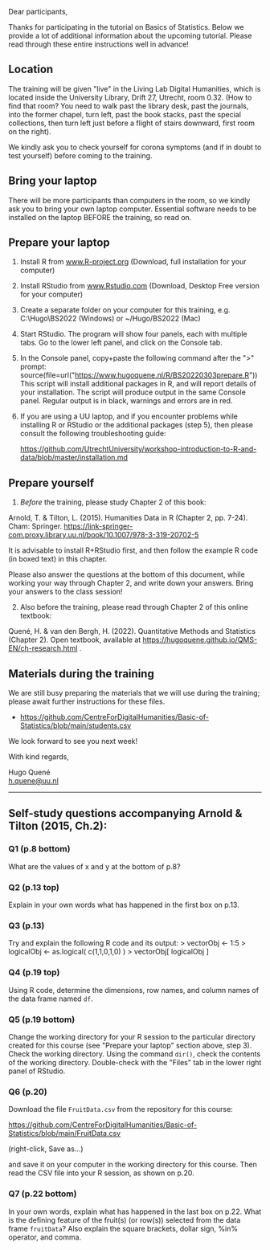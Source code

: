 Dear participants, 
 
Thanks for participating in the tutorial on Basics of Statistics. Below we provide a lot of additional information about the upcoming tutorial. Please read through these entire instructions well in advance!  

## Location 

The training will be given "live" in the Living Lab Digital Humanities, which is located inside the University Library, Drift 27, Utrecht, room 0.32. 
(How to find that room? You need to walk past the library desk, past the journals, into the former chapel, turn left, past the book stacks, past the special collections, then turn left just before a flight of stairs downward, first room on the right).

We kindly ask you to check yourself for corona symptoms (and if in doubt to test yourself) before coming to the training. 

## Bring your laptop

There will be more participants than computers in the room, so we kindly ask you to bring your own laptop computer. Essential software needs to be installed on the laptop BEFORE the training, so read on. 

## Prepare your laptop 

1. Install R from www.R-project.org (Download, full installation for your computer)

2. Install RStudio from www.Rstudio.com (Download, Desktop Free version for your computer)

3. Create a separate folder on your computer for this training, 
e.g. C:\\Hugo\\BS2022 (Windows) or ~/Hugo/BS2022 (Mac)

4. Start RStudio. The program will show four panels, each with multiple tabs. Go to the lower left panel, and click on the Console tab. 

5. In the Console panel, copy+paste the following command after the ">" prompt: 
   source(file=url("https://www.hugoquene.nl/R/BS20220303prepare.R"))
This script will install additional packages in R, and will report details of your installation. The script will produce output in the same Console panel. Regular output is in black, warnings and errors are in red. 

6. If you are using a UU laptop, and if you encounter problems while installing R or RStudio or the additional packages (step 5), then please consult the following troubleshooting guide:

   https://github.com/UtrechtUniversity/workshop-introduction-to-R-and-data/blob/master/installation.md


## Prepare yourself

1. *Before* the training, please study Chapter 2 of this book:

Arnold, T. & Tilton, L. (2015). Humanities Data in R (Chapter 2, pp. 7-24). Cham: Springer.
https://link-springer-com.proxy.library.uu.nl/book/10.1007/978-3-319-20702-5

It is advisable to install R+RStudio first, and then follow the example R code (in boxed text) in this chapter. 

Please also answer the questions at the bottom of this document, while working your way through Chapter 2, and write down your answers. Bring your answers to the class session! 

2. Also before the training, please read through Chapter 2 of this online textbook:

Quené, H. & van den Bergh, H. (2022). Quantitative Methods and Statistics (Chapter 2). Open textbook, available at https://hugoquene.github.io/QMS-EN/ch-research.html .


## Materials during the training

We are still busy preparing the materials that we will use during the training; please await further instructions for these files. 

* https://github.com/CentreForDigitalHumanities/Basic-of-Statistics/blob/main/students.csv

We look forward to see you next week! 

With kind regards, 

Hugo Quené	
h.quene@uu.nl	
 
--- 
 
## Self-study questions accompanying Arnold & Tilton (2015, Ch.2):

### Q1 (p.8 bottom) 

What are the values of x and y at the bottom of p.8? 

### Q2 (p.13 top) 

Explain in your own words what has happened in the first box on p.13.

### Q3 (p.13) 

Try and explain the following R code and its output:
	> vectorObj <- 1:5
	> logicalObj <- as.logical( c(1,1,0,1,0) )
	> vectorObj[ logicalObj ]

### Q4 (p.19 top) 

Using R code, determine the dimensions, row names, and column names of the data frame named `df`. 

### Q5 (p.19 bottom) 

Change the working directory for your R session to the particular directory created for this course (see "Prepare your laptop" section above, step 3). Check the working directory. Using the command `dir()`, check the contents of the working directory. Double-check with the "Files" tab in the lower right panel of RStudio. 

### Q6 (p.20) 

Download the file `FruitData.csv` from the repository for this course:

https://github.com/CentreForDigitalHumanities/Basic-of-Statistics/blob/main/FruitData.csv

(right-click, Save as...)

and save it on your computer in the working directory for this course. Then read the CSV file into your R session, as shown on p.20. 

### Q7 (p.22 bottom) 

In your own words, explain what has happened in the last box on p.22. What is the defining feature of the fruit(s) (or row(s)) selected from the data frame `fruitData`? Also explain the square brackets, dollar sign, %in% operator, and comma. 
